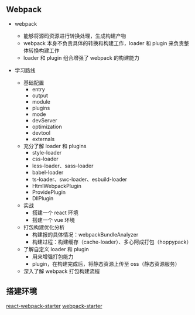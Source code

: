 ## Webpack

- webpack

  - 能够将源码资源进行转换处理，生成构建产物
  - webpack 本身不负责具体的转换和构建工作，loader 和 plugin 来负责整体转换构建工作
  - loader 和 plugin 组合增强了 webpack 的构建能力

- 学习路线
  - 基础配置
    - entry
    - output
    - module
    - plugins
    - mode
    - devServer
    - optimization
    - devtool
    - externals
  - 充分了解 loader 和 plugins
    - style-loader
    - css-loader
    - less-loader、sass-loader
    - babel-loader
    - ts-loader、swc-loader、esbuild-loader
    - HtmlWebpackPlugin
    - ProvidePlugin
    - DllPlugin
  - 实战
    - 搭建一个 react 环境
    - 搭建一个 vue 环境
  - 打包构建优化分析
    - 构建报的具体情况：webpackBundleAnalyzer
    - 构建过程：构建缓存（cache-loader）、多心阿成打包（hoppypack）
  - 了解自定义 loader 和 plugin
    - 用来增强打包能力
    - plugin，在构建完成后，将静态资源上传至 oss（静态资源服务）
  - 深入了解 webpack 打包构建流程

## 搭建环境

[react-webpack-starter](./code/react-webpack-starter/)
[webpack-starter](./code/react-webpack-starter/)

